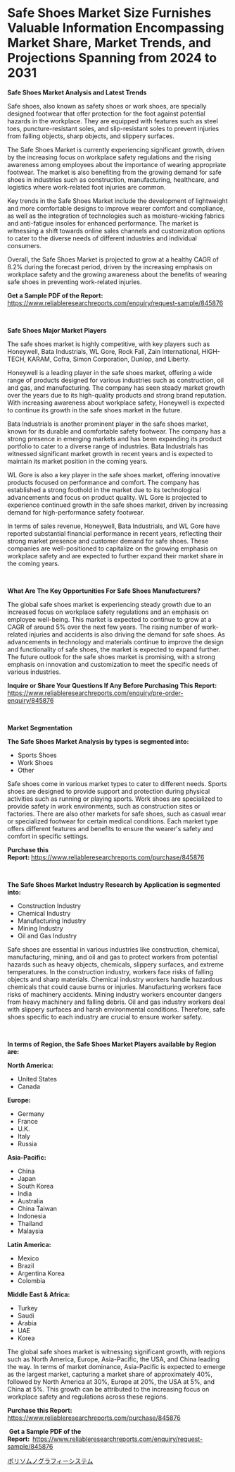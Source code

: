 <p><h1>Safe Shoes Market Size Furnishes Valuable Information Encompassing Market Share, Market Trends, and Projections Spanning from 2024 to 2031</h1></p><p><strong>Safe Shoes Market Analysis and Latest Trends</strong></p>
<p><p>Safe shoes, also known as safety shoes or work shoes, are specially designed footwear that offer protection for the foot against potential hazards in the workplace. They are equipped with features such as steel toes, puncture-resistant soles, and slip-resistant soles to prevent injuries from falling objects, sharp objects, and slippery surfaces.</p><p>The Safe Shoes Market is currently experiencing significant growth, driven by the increasing focus on workplace safety regulations and the rising awareness among employees about the importance of wearing appropriate footwear. The market is also benefiting from the growing demand for safe shoes in industries such as construction, manufacturing, healthcare, and logistics where work-related foot injuries are common.</p><p>Key trends in the Safe Shoes Market include the development of lightweight and more comfortable designs to improve wearer comfort and compliance, as well as the integration of technologies such as moisture-wicking fabrics and anti-fatigue insoles for enhanced performance. The market is witnessing a shift towards online sales channels and customization options to cater to the diverse needs of different industries and individual consumers.</p><p>Overall, the Safe Shoes Market is projected to grow at a healthy CAGR of 8.2% during the forecast period, driven by the increasing emphasis on workplace safety and the growing awareness about the benefits of wearing safe shoes in preventing work-related injuries.</p></p>
<p><strong>Get a Sample PDF of the Report:&nbsp;</strong> <a href="https://www.reliableresearchreports.com/enquiry/request-sample/845876">https://www.reliableresearchreports.com/enquiry/request-sample/845876</a></p>
<p>&nbsp;</p>
<p><strong>Safe Shoes Major Market Players</strong></p>
<p><p>The safe shoes market is highly competitive, with key players such as Honeywell, Bata Industrials, WL Gore, Rock Fall, Zain International, HIGH-TECH, KARAM, Cofra, Simon Corporation, Dunlop, and Liberty. </p><p>Honeywell is a leading player in the safe shoes market, offering a wide range of products designed for various industries such as construction, oil and gas, and manufacturing. The company has seen steady market growth over the years due to its high-quality products and strong brand reputation. With increasing awareness about workplace safety, Honeywell is expected to continue its growth in the safe shoes market in the future. </p><p>Bata Industrials is another prominent player in the safe shoes market, known for its durable and comfortable safety footwear. The company has a strong presence in emerging markets and has been expanding its product portfolio to cater to a diverse range of industries. Bata Industrials has witnessed significant market growth in recent years and is expected to maintain its market position in the coming years.</p><p>WL Gore is also a key player in the safe shoes market, offering innovative products focused on performance and comfort. The company has established a strong foothold in the market due to its technological advancements and focus on product quality. WL Gore is projected to experience continued growth in the safe shoes market, driven by increasing demand for high-performance safety footwear.</p><p>In terms of sales revenue, Honeywell, Bata Industrials, and WL Gore have reported substantial financial performance in recent years, reflecting their strong market presence and customer demand for safe shoes. These companies are well-positioned to capitalize on the growing emphasis on workplace safety and are expected to further expand their market share in the coming years.</p></p>
<p>&nbsp;</p>
<p><strong>What Are The Key Opportunities For Safe Shoes Manufacturers?</strong></p>
<p><p>The global safe shoes market is experiencing steady growth due to an increased focus on workplace safety regulations and an emphasis on employee well-being. This market is expected to continue to grow at a CAGR of around 5% over the next few years. The rising number of work-related injuries and accidents is also driving the demand for safe shoes. As advancements in technology and materials continue to improve the design and functionality of safe shoes, the market is expected to expand further. The future outlook for the safe shoes market is promising, with a strong emphasis on innovation and customization to meet the specific needs of various industries.</p></p>
<p><strong>Inquire or Share Your Questions If Any Before Purchasing This Report:</strong> <a href="https://www.reliableresearchreports.com/enquiry/pre-order-enquiry/845876">https://www.reliableresearchreports.com/enquiry/pre-order-enquiry/845876</a></p>
<p>&nbsp;</p>
<p><strong>Market Segmentation</strong></p>
<p><strong>The Safe Shoes Market Analysis by types is segmented into:</strong></p>
<p><ul><li>Sports Shoes</li><li>Work Shoes</li><li>Other</li></ul></p>
<p><p>Safe shoes come in various market types to cater to different needs. Sports shoes are designed to provide support and protection during physical activities such as running or playing sports. Work shoes are specialized to provide safety in work environments, such as construction sites or factories. There are also other markets for safe shoes, such as casual wear or specialized footwear for certain medical conditions. Each market type offers different features and benefits to ensure the wearer's safety and comfort in specific settings.</p></p>
<p><strong>Purchase this Report:&nbsp;</strong><a href="https://www.reliableresearchreports.com/purchase/845876">https://www.reliableresearchreports.com/purchase/845876</a></p>
<p>&nbsp;</p>
<p><strong>The Safe Shoes Market Industry Research by Application is segmented into:</strong></p>
<p><ul><li>Construction Industry</li><li>Chemical Industry</li><li>Manufacturing Industry</li><li>Mining Industry</li><li>Oil and Gas Industry</li></ul></p>
<p><p>Safe shoes are essential in various industries like construction, chemical, manufacturing, mining, and oil and gas to protect workers from potential hazards such as heavy objects, chemicals, slippery surfaces, and extreme temperatures. In the construction industry, workers face risks of falling objects and sharp materials. Chemical industry workers handle hazardous chemicals that could cause burns or injuries. Manufacturing workers face risks of machinery accidents. Mining industry workers encounter dangers from heavy machinery and falling debris. Oil and gas industry workers deal with slippery surfaces and harsh environmental conditions. Therefore, safe shoes specific to each industry are crucial to ensure worker safety.</p></p>
<p>&nbsp;</p>
<p><strong>In terms of Region, the Safe Shoes Market Players available by Region are:</strong></p>
<p>
    <p> <strong> North America: </strong>
        <ul>
            <li>United States</li>
            <li>Canada</li>
        </ul>
        </p> 
    <p> <strong> Europe: </strong>
        <ul>
            <li>Germany</li>
            <li>France</li>
            <li>U.K.</li>
            <li>Italy</li>
            <li>Russia</li>
        </ul>
        </p> 
    <p> <strong> Asia-Pacific: </strong>
        <ul>
            <li>China</li>
            <li>Japan</li>
            <li>South Korea</li>
            <li>India</li>
            <li>Australia</li>
            <li>China Taiwan</li>
            <li>Indonesia</li>
            <li>Thailand</li>
            <li>Malaysia</li>
        </ul>
        </p> 
    <p> <strong> Latin America: </strong>
        <ul>
            <li>Mexico</li>
            <li>Brazil</li>
            <li>Argentina Korea</li>
            <li>Colombia</li>
        </ul>
        </p> 
    <p> <strong> Middle East & Africa: </strong>
        <ul>
            <li>Turkey</li>
            <li>Saudi</li>
            <li>Arabia</li>
            <li>UAE</li>
            <li>Korea</li>
        </ul>
    </p>
    </p>
<p><p>The global safe shoes market is witnessing significant growth, with regions such as North America, Europe, Asia-Pacific, the USA, and China leading the way. In terms of market dominance, Asia-Pacific is expected to emerge as the largest market, capturing a market share of approximately 40%, followed by North America at 30%, Europe at 20%, the USA at 5%, and China at 5%. This growth can be attributed to the increasing focus on workplace safety and regulations across these regions.</p></p>
<p><strong>Purchase this Report: </strong><a href="https://www.reliableresearchreports.com/purchase/845876">https://www.reliableresearchreports.com/purchase/845876</a></p>
<p>&nbsp;<strong>Get a Sample PDF of the Report:&nbsp;&nbsp;</strong><a href="https://www.reliableresearchreports.com/enquiry/request-sample/845876">https://www.reliableresearchreports.com/enquiry/request-sample/845876</a></p>
<p><strong></strong></p>
<p><p><a href="https://github.com/mohamedbakry57/Market-Research-Report-List-3/blob/main/29310814828.md">ポリソムノグラフィーシステム</a></p></p>